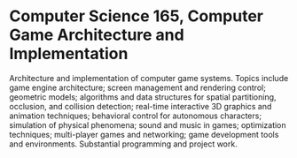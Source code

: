# Computer Science 165, Computer Game Architecture and Implementation

Architecture and implementation of computer game systems. Topics include game engine architecture; screen management and rendering control; geometric models; algorithms and data structures for spatial partitioning, occlusion, and collision detection; real-time interactive 3D graphics and animation techniques; behavioral control for autonomous characters; simulation of physical phenomena; sound and music in games; optimization techniques; multi-player games and networking; game development tools and environments. Substantial programming and project work.
